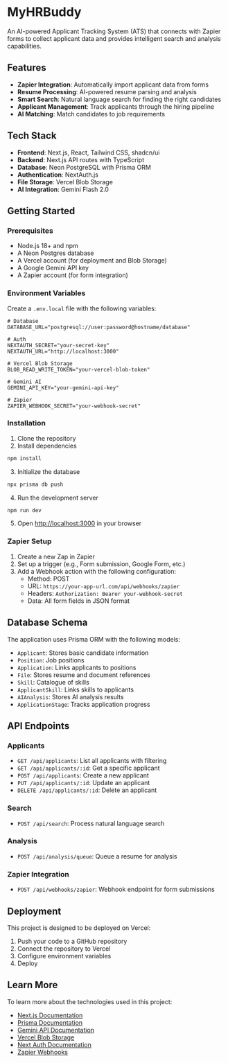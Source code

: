 # MyHRBuddy

An AI-powered Applicant Tracking System (ATS) that connects with Zapier forms to collect applicant data and provides intelligent search and analysis capabilities.

## Features

- **Zapier Integration**: Automatically import applicant data from forms
- **Resume Processing**: AI-powered resume parsing and analysis
- **Smart Search**: Natural language search for finding the right candidates
- **Applicant Management**: Track applicants through the hiring pipeline
- **AI Matching**: Match candidates to job requirements

## Tech Stack

- **Frontend**: Next.js, React, Tailwind CSS, shadcn/ui
- **Backend**: Next.js API routes with TypeScript
- **Database**: Neon PostgreSQL with Prisma ORM
- **Authentication**: NextAuth.js
- **File Storage**: Vercel Blob Storage
- **AI Integration**: Gemini Flash 2.0

## Getting Started

### Prerequisites

- Node.js 18+ and npm
- A Neon Postgres database
- A Vercel account (for deployment and Blob Storage)
- A Google Gemini API key
- A Zapier account (for form integration)

### Environment Variables

Create a `.env.local` file with the following variables:

```
# Database
DATABASE_URL="postgresql://user:password@hostname/database"

# Auth
NEXTAUTH_SECRET="your-secret-key"
NEXTAUTH_URL="http://localhost:3000"

# Vercel Blob Storage
BLOB_READ_WRITE_TOKEN="your-vercel-blob-token"

# Gemini AI
GEMINI_API_KEY="your-gemini-api-key"

# Zapier
ZAPIER_WEBHOOK_SECRET="your-webhook-secret"
```

### Installation

1. Clone the repository
2. Install dependencies

```bash
npm install
```

3. Initialize the database

```bash
npx prisma db push
```

4. Run the development server

```bash
npm run dev
```

5. Open [http://localhost:3000](http://localhost:3000) in your browser

### Zapier Setup

1. Create a new Zap in Zapier
2. Set up a trigger (e.g., Form submission, Google Form, etc.)
3. Add a Webhook action with the following configuration:
   - Method: POST
   - URL: `https://your-app-url.com/api/webhooks/zapier`
   - Headers: `Authorization: Bearer your-webhook-secret`
   - Data: All form fields in JSON format

## Database Schema

The application uses Prisma ORM with the following models:

- `Applicant`: Stores basic candidate information
- `Position`: Job positions
- `Application`: Links applicants to positions
- `File`: Stores resume and document references
- `Skill`: Catalogue of skills
- `ApplicantSkill`: Links skills to applicants
- `AIAnalysis`: Stores AI analysis results
- `ApplicationStage`: Tracks application progress

## API Endpoints

### Applicants
- `GET /api/applicants`: List all applicants with filtering
- `GET /api/applicants/:id`: Get a specific applicant
- `POST /api/applicants`: Create a new applicant
- `PUT /api/applicants/:id`: Update an applicant
- `DELETE /api/applicants/:id`: Delete an applicant

### Search
- `POST /api/search`: Process natural language search

### Analysis
- `POST /api/analysis/queue`: Queue a resume for analysis

### Zapier Integration
- `POST /api/webhooks/zapier`: Webhook endpoint for form submissions

## Deployment

This project is designed to be deployed on Vercel:

1. Push your code to a GitHub repository
2. Connect the repository to Vercel
3. Configure environment variables
4. Deploy

## Learn More

To learn more about the technologies used in this project:

- [Next.js Documentation](https://nextjs.org/docs)
- [Prisma Documentation](https://www.prisma.io/docs)
- [Gemini API Documentation](https://ai.google.dev/gemini-api/docs)
- [Vercel Blob Storage](https://vercel.com/docs/storage/vercel-blob)
- [Next Auth Documentation](https://next-auth.js.org/getting-started/introduction)
- [Zapier Webhooks](https://help.zapier.com/hc/en-us/articles/8496293271693-Send-webhook-requests-from-Zaps)